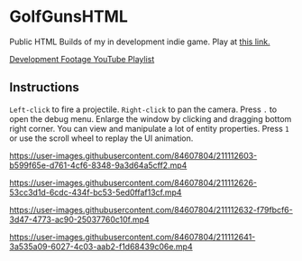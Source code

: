 # GolfGunsHTML
Public HTML Builds of my in development indie game. Play at [this link.](https://aarontian-stack.github.io/GolfGunsHTMLPrivate/ "GolfGuns")

[Development Footage YouTube Playlist](https://youtube.com/playlist?list=PLZcvEOxXvlm42nLZId6FSk-2XstOKeQi6)

## Instructions

```Left-click``` to fire a projectile. ```Right-click``` to pan the camera.
Press ```.``` to open the debug menu. Enlarge the window by clicking and dragging bottom right corner. You can view and manipulate a lot of entity properties. 
Press ```1``` or use the scroll wheel to replay the UI animation.

https://user-images.githubusercontent.com/84607804/211112603-b599f65e-d761-4cf6-8348-9a3d64a5cff2.mp4



https://user-images.githubusercontent.com/84607804/211112626-53cc3d1d-6cdc-434f-bc53-5ed0ffaf13cf.mp4



https://user-images.githubusercontent.com/84607804/211112632-f79fbcf6-3d47-4773-ac90-25037760c10f.mp4



https://user-images.githubusercontent.com/84607804/211112641-3a535a09-6027-4c03-aab2-f1d68439c06e.mp4

